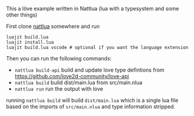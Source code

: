 This a löve example written in Nattlua (lua with a typesystem and some other things)

First clone [nattlua](https://github.com/CapsAdmin/NattLua) somewhere and run
```
luajit build.lua
luajit install.lua
luajit build.lua vscode # optional if you want the language extension
```

Then you can run the following commands:

* `nattlua build-api` build and update love type defintions from https://github.com/love2d-community/love-api
* `nattlua build` build dist/main.lua from src/main.nlua
* `nattlua run` run the output with love

running `nattlua build` will build `dist/main.lua` which is a single lua file based on the imports of `src/main.nlua` and type information stripped.